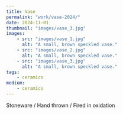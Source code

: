 ```yaml
---
title: Vase
permalink: "work/vase-2024/"
date: 2024-11-01
thumbnail: "images/vase_3.jpg"
images:
    - src: "images/vase_1.jpg"
      alt: "A small, brown speckled vase."
    - src: "images/vase_2.jpg"
      alt: "A small, brown speckled vase."
    - src: "images/vase_3.jpg"
      alt: "A small, brown speckled vase."
tags: 
    - ceramics
medium: 
    - ceramics
---
```


Stoneware / Hand thrown / Fired in oxidation